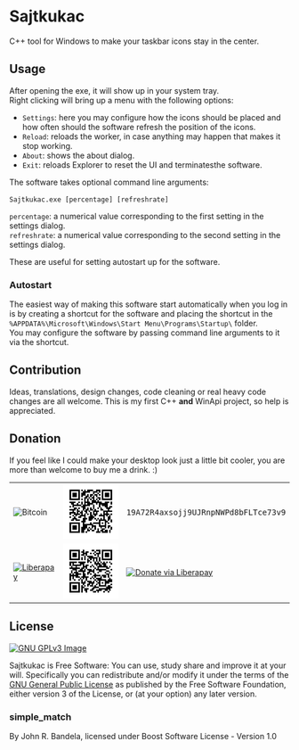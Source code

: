 # Sajtkukac
C++ tool for Windows to make your taskbar icons stay in the center.

## Usage
After opening the exe, it will show up in your system tray.  
Right clicking will bring up a menu with the following options:
 * `Settings`: here you may configure how the icons should be placed and how
 often should the software refresh the position of the icons.
 * `Reload`: reloads the worker, in case anything may happen that makes it stop
 working.
 * `About`: shows the about dialog.
 * `Exit`: reloads Explorer to reset the UI and terminatesthe software.

The software takes optional command line arguments:
```
Sajtkukac.exe [percentage] [refreshrate]
```

`percentage`: a numerical value corresponding to the first setting in the
settings dialog.  
`refreshrate`: a numerical value corresponding to the second setting in the
settings dialog.

These are useful for setting autostart up for the software.

### Autostart
The easiest way of making this software start automatically when you log in is
by creating a shortcut for the software and placing the shortcut in the
`%APPDATA%\Microsoft\Windows\Start Menu\Programs\Startup\` folder.  
You may configure the software by passing command line arguments to it via the
shortcut.

## Contribution
Ideas, translations, design changes, code cleaning or real heavy code changes
are all welcome. This is my first C++ **and** WinApi project, so help is
appreciated.

## Donation
If you feel like I could make your desktop look just a little bit cooler, you
are more than welcome to buy me a drink. :)

<table>
  <tr>
    <td><img src="https://bitcoin.org/img/icons/logotop.svg" alt="Bitcoin"></td>
    <td><img src="assets/bitcoin_qr.png" alt="Bitcoin QR code" width="150px"></td>
    <td><samp>19A72R4axsojj9UJRnpNWPd8bFLTce73v9</samp></td>
  </tr>
  <tr>
    <td><a href="https://liberapay.com/friendlyanon/"><img src="https://upload.wikimedia.org/wikipedia/commons/2/27/Liberapay_logo_v2_white-on-yellow.svg" alt="Liberapay" width="80px" ></a></td>
    <td><a href="https://liberapay.com/friendlyanon/"><img src="assets/librepay_qr.png" alt="Visit friendlyanon at liberapay.com" width="150px"></a></td>
    <td><a href="https://liberapay.com/friendlyanon/donate"><img src="assets/liberapay_donate_button.svg" alt="Donate via Liberapay" height="35px"></a></td>
  </tr>
</table>

## License
[![GNU GPLv3 Image](https://www.gnu.org/graphics/gplv3-127x51.png)](http://www.gnu.org/licenses/gpl-3.0.en.html)  

Sajtkukac is Free Software: You can use, study share and improve it at your
will. Specifically you can redistribute and/or modify it under the terms of the
[GNU General Public License](https://www.gnu.org/licenses/gpl.html) as
published by the Free Software Foundation, either version 3 of the License, or
(at your option) any later version.

### simple_match
By John R. Bandela, licensed under Boost Software License - Version 1.0